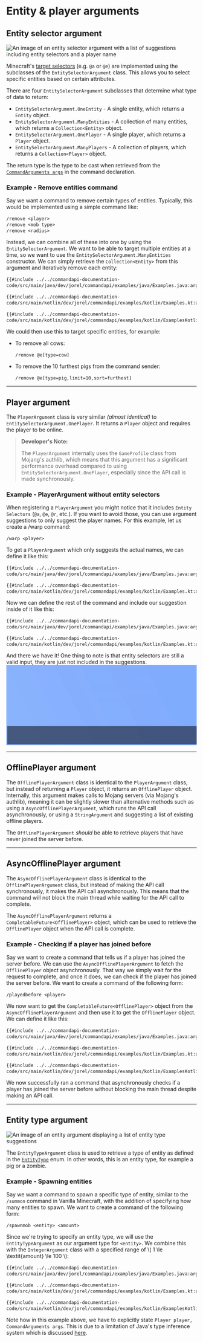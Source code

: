 # Entity & player arguments

## Entity selector argument

![An image of an entity selector argument with a list of suggestions including entity selectors and a player name](./images/arguments/entityselector.png)

Minecraft's [target selectors](https://minecraft.wiki/w/Commands#Target_selectors) (e.g. `@a` or `@e`) are implemented using the subclasses of the `EntitySelectorArgument` class. This allows you to select specific entities based on certain attributes.

There are four `EntitySelectorArgument` subclasses that determine what type of data to return:

- `EntitySelectorArgument.OneEntity` - A single entity, which returns a `Entity` object.
- `EntitySelectorArgument.ManyEntities`  - A collection of many entities, which returns a `Collection<Entity>` object.
- `EntitySelectorArgument.OnePlayer` - A single player, which returns a `Player` object.
- `EntitySelectorArgument.ManyPlayers` - A collection of players, which returns a `Collection<Player>` object.

The return type is the type to be cast when retrieved from the [`CommandArguments args`](./commandarguments.md) in the command declaration.

<div class="example">

### Example - Remove entities command

Say we want a command to remove certain types of entities. Typically, this would be implemented using a simple command like:

```mccmd
/remove <player>
/remove <mob type>
/remove <radius>
```

Instead, we can combine all of these into one by using the `EntitySelectorArgument`. We want to be able to target multiple entities at a time, so we want to use the `EntitySelectorArgument.ManyEntities` constructor. We can simply retrieve the `Collection<Entity>` from this argument and iteratively remove each entity:

<div class="multi-pre">

```java,Java
{{#include ../../commandapi-documentation-code/src/main/java/dev/jorel/commandapi/examples/java/Examples.java:argumentEntities1}}
```

```kotlin,Kotlin
{{#include ../../commandapi-documentation-code/src/main/kotlin/dev/jorel/commandapi/examples/kotlin/Examples.kt:argumentEntities1}}
```

```kotlin,Kotlin_DSL
{{#include ../../commandapi-documentation-code/src/main/kotlin/dev/jorel/commandapi/examples/kotlin/ExamplesKotlinDSL.kt:argumentEntities1}}
```

</div>

We could then use this to target specific entities, for example:

- To remove all cows:

  ```mccmd
  /remove @e[type=cow]
  ```

- To remove the 10 furthest pigs from the command sender:

  ```mccmd
  /remove @e[type=pig,limit=10,sort=furthest]
  ```

</div>

-----

## Player argument

The `PlayerArgument` class is very similar _(almost identical)_ to `EntitySelectorArgument.OnePlayer`. It returns a `Player` object and requires the player to be online.

> **Developer's Note:**
>
> The `PlayerArgument` internally uses the `GameProfile` class from Mojang's authlib, which means that this argument has a significant performance overhead compared to using `EntitySelectorArgument.OnePlayer`, especially since the API call is made synchronously.

<div class="example">

### Example - PlayerArgument without entity selectors

When registering a `PlayerArgument` you might notice that it includes `Entity Selectors` (`@a`, `@e`, `@r`, etc.). If you want to avoid those, you can use argument suggestions to only suggest the player names. For this example, let us create a /warp command:

```mccmd
/warp <player>
```

To get a `PlayerArgument` which only suggests the actual names, we can define it like this:

<div class="multi-pre">

```java,Java
{{#include ../../commandapi-documentation-code/src/main/java/dev/jorel/commandapi/examples/java/Examples.java:argumentEntities2}}
```

```kotlin,Kotlin
{{#include ../../commandapi-documentation-code/src/main/kotlin/dev/jorel/commandapi/examples/kotlin/Examples.kt:argumentEntities2}}
```

</div>

Now we can define the rest of the command and include our suggestion inside of it like this:

<div class="multi-pre">

```java,Java
{{#include ../../commandapi-documentation-code/src/main/java/dev/jorel/commandapi/examples/java/Examples.java:argumentEntities3}}
```

```kotlin,Kotlin
{{#include ../../commandapi-documentation-code/src/main/kotlin/dev/jorel/commandapi/examples/kotlin/Examples.kt:argumentEntities3}}
```

</div>

And there we have it! One thing to note is that entity selectors are still a valid input, they are just not included in the suggestions.
![WarpCommand](./images/entityselectorplayerexample.gif)

</div>

-----

## OfflinePlayer argument

The `OfflinePlayerArgument` class is identical to the `PlayerArgument` class, but instead of returning a `Player` object, it returns an `OfflinePlayer` object. Internally, this argument makes calls to Mojang servers (via Mojang's authlib), meaning it can be slightly slower than alternative methods such as using a `AsyncOfflinePlayerArgument`, which runs the API call asynchronously, or using a `StringArgument` and suggesting a list of existing offline players.

The `OfflinePlayerArgument` _should_ be able to retrieve players that have never joined the server before.

-----

## AsyncOfflinePlayer argument

The `AsyncOfflinePlayerArgument` class is identical to the `OfflinePlayerArgument` class, but instead of making the API call synchronously, it makes the API call asynchronously. This means that the command will not block the main thread while waiting for the API call to complete.

The `AsyncOfflinePlayerArgument` returns a `CompletableFuture<OfflinePlayer>` object, which can be used to retrieve the `OfflinePlayer` object when the API call is complete.

<div class="example">

### Example - Checking if a player has joined before

Say we want to create a command that tells us if a player has joined the server before. We can use the `AsyncOfflinePlayerArgument` to fetch the `OfflinePlayer` object asynchronously. That way we simply wait for the request to complete, and once it does, we can check if the player has joined the server before. We want to create a command of the following form:

```mccmd
/playedbefore <player>
```

We now want to get the `CompletableFuture<OfflinePlayer>` object from the `AsyncOfflinePlayerArgument` and then use it to get the `OfflinePlayer` object. We can define it like this:

<div class="multi-pre">

```java,Java
{{#include ../../commandapi-documentation-code/src/main/java/dev/jorel/commandapi/examples/java/Examples.java:argumentAsyncOfflinePlayer1}}
```

```kotlin,Kotlin
{{#include ../../commandapi-documentation-code/src/main/kotlin/dev/jorel/commandapi/examples/kotlin/Examples.kt:argumentAsyncOfflinePlayer1}}
```

```kotlin,Kotlin_DSL
{{#include ../../commandapi-documentation-code/src/main/kotlin/dev/jorel/commandapi/examples/kotlin/ExamplesKotlinDSL.kt:argumentAsyncOfflinePlayer1}}
```

</div>

We now successfully ran a command that asynchronously checks if a player has joined the server before without blocking the main thread despite making an API call.

</div>

-----

## Entity type argument

![An image of an entity argument displaying a list of entity type suggestions](./images/arguments/entitytype.png)

The `EntityTypeArgument` class is used to retrieve a type of entity as defined in the [`EntityType`](https://hub.spigotmc.org/javadocs/bukkit/org/bukkit/entity/EntityType.html) enum. In other words, this is an entity type, for example a pig or a zombie.

<div class="example">

### Example - Spawning entities

Say we want a command to spawn a specific type of entity, similar to the `/summon` command in Vanilla Minecraft, with the addition of specifying how many entities to spawn. We want to create a command of the following form:

```mccmd
/spawnmob <entity> <amount>
```

Since we're trying to specify an entity type, we will use the `EntityTypeArgument` as our argument type for `<entity>`. We combine this with the `IntegerArgument` class with a specified range of \\( 1 \le \textit{amount} \le 100 \\):

<div class="multi-pre">

```java,Java
{{#include ../../commandapi-documentation-code/src/main/java/dev/jorel/commandapi/examples/java/Examples.java:argumentEntities4}}
```

```kotlin,Kotlin
{{#include ../../commandapi-documentation-code/src/main/kotlin/dev/jorel/commandapi/examples/kotlin/Examples.kt:argumentEntities4}}
```

```kotlin,Kotlin_DSL
{{#include ../../commandapi-documentation-code/src/main/kotlin/dev/jorel/commandapi/examples/kotlin/ExamplesKotlinDSL.kt:argumentEntities2}}
```

</div>

Note how in this example above, we have to explicitly state `Player player, CommandArguments args`. This is due to a limitation of Java's type inference system which is discussed [here](./commandregistration.md#setting-the-commands-executor).

</div>
